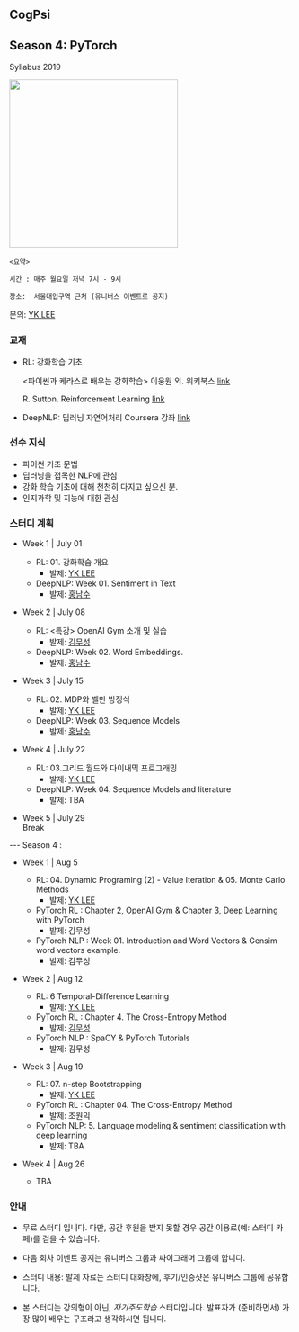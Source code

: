 ## CogPsi

## Season 4: PyTorch <br>

Syllabus 2019

<img src = "./cogpsi_poster_S4.png" width = 300 />

    <요약>

    시간 : 매주 월요일 저녁 7시 - 9시

    장소:  서울대입구역 근처 (유니버스 이벤트로 공지)

문의: [YK LEE](https://web.facebook.com/yklee78)

### 교재

- RL: 강화학습 기초

  <파이썬과 케라스로 배우는 강화학습> 이웅원 외. 위키북스 [link](http://www.yes24.com/Product/goods/44136413)

  R. Sutton. Reinforcement Learning
  [link](https://web.stanford.edu/class/psych209/Readings/SuttonBartoIPRLBook2ndEd.pdf)

* DeepNLP: 딥러닝 자연어처리
  <Natural Language Processing in TensorFlow> Coursera 강좌 [link](https://www.coursera.org/learn/natural-language-processing-tensorflow)

### 선수 지식

- 파이썬 기초 문법
- 딥러닝을 접목한 NLP에 관심
- 강화 학습 기초에 대해 천천히 다지고 싶으신 분.
- 인지과학 및 지능에 대한 관심

### 스터디 계획

- Week 1 | July 01

  - RL: 01. 강화학습 개요
    - 발제: [YK LEE](https://github.com/yoonlee78)
  - DeepNLP: Week 01. Sentiment in Text
    - 발제: [홍남수](https://github.com/sucream)

- Week 2 | July 08

  - RL: <특강> OpenAI Gym 소개 및 실습 
    - 발제: [김무성](https://github.com/mooithub)
  - DeepNLP: Week 02. Word Embeddings.
    - 발제: [홍남수](https://github.com/sucream)

- Week 3 | July 15

  - RL: 02. MDP와 벨만 방정식
    - 발제: [YK LEE](https://github.com/yoonlee78)
  - DeepNLP: Week 03. Sequence Models
    - 발제: [홍남수](https://github.com/sucream)

- Week 4 | July 22

  - RL: 03.그리드 월드와 다이내믹 프로그래밍
    - 발제: [YK LEE](https://github.com/yoonlee78)
  - DeepNLP: Week 04. Sequence Models and literature
    - 발제: TBA

- Week 5 | July 29 <br>
Break

--- Season 4 : 

- Week 1 | Aug 5
  - RL: 04. Dynamic Programing (2) - Value Iteration & 05. Monte Carlo Methods
    - 발제: [YK LEE](https://github.com/yoonlee78)
  - PyTorch RL : Chapter 2, OpenAI Gym & Chapter 3, Deep Learning with PyTorch
    - 발제: 김무성
  - PyTorch NLP : Week 01. Introduction and Word Vectors & Gensim word vectors example. 
    - 발제: 김무성
    
- Week 2 | Aug 12
  - RL: 6 Temporal-Difference Learning
    - 발제: [YK LEE](https://github.com/yoonlee78)
  - PyTorch RL : Chapter 4. The Cross-Entropy Method
    - 발제: [김무성](https://github.com/yoonlee78/cogpsi/tree/master/Pytorch-RL)
  - PyTorch NLP : SpaCY & PyTorch Tutorials  
    - 발제: 김무성

- Week 3 | Aug 19
  - RL: 07. n-step Bootstrapping
    - 발제: [YK LEE](https://github.com/yoonlee78)
  - PyTorch RL : Chapter 04. The Cross-Entropy Method
    - 발제: 조원익
  - PyTorch NLP: 5. Language modeling & sentiment classification with deep learning
    - 발제: TBA

- Week 4 | Aug 26
    - TBA


### 안내

- 무료 스터디 입니다. 다만, 공간 후원을 받지 못할 경우 공간 이용료(예: 스터디 카페)를 걷을 수 있습니다.

- 다음 회차 이벤트 공지는 유니버스 그룹과 싸이그래머 그룹에 합니다.

- 스터디 내용: 발제 자료는 스터디 대화창에, 후기/인증샷은 유니버스 그룹에 공유합니다.

- 본 스터디는 강의형이 아닌, _자기주도학습_ 스터디입니다. 발표자가 (준비하면서) 가장 많이 배우는 구조라고 생각하시면 됩니다.
